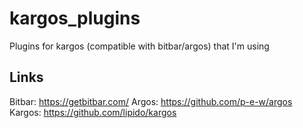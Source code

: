 # kargos_plugins
Plugins for kargos (compatible with bitbar/argos) that I'm using

## Links

Bitbar: https://getbitbar.com/
Argos: https://github.com/p-e-w/argos
Kargos: https://github.com/lipido/kargos
